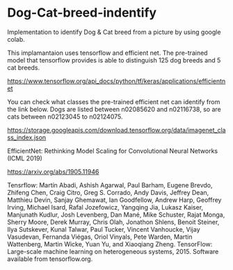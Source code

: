 # Dog-Cat-breed-indentify
Implementation to identify Dog &amp; Cat breed from a picture by using google colab.

This implamantaion uses tensorflow and efficient net. The pre-trained model that tensorflow provides is able to distinguish 125 dog breeds and 5 cat breeds.

https://www.tensorflow.org/api_docs/python/tf/keras/applications/efficientnet

You can check what classes the pre-trained efficient net can identify from the link below. Dogs are listed between n02085620 and n02116738, so are cats between n02123045 to n02124075.

https://storage.googleapis.com/download.tensorflow.org/data/imagenet_class_index.json

EfficientNet: Rethinking Model Scaling for Convolutional Neural Networks (ICML 2019)

https://arxiv.org/abs/1905.11946

Tensrflow:
Martín Abadi, Ashish Agarwal, Paul Barham, Eugene Brevdo,
Zhifeng Chen, Craig Citro, Greg S. Corrado, Andy Davis,
Jeffrey Dean, Matthieu Devin, Sanjay Ghemawat, Ian Goodfellow,
Andrew Harp, Geoffrey Irving, Michael Isard, Rafal Jozefowicz, Yangqing Jia,
Lukasz Kaiser, Manjunath Kudlur, Josh Levenberg, Dan Mané, Mike Schuster,
Rajat Monga, Sherry Moore, Derek Murray, Chris Olah, Jonathon Shlens,
Benoit Steiner, Ilya Sutskever, Kunal Talwar, Paul Tucker,
Vincent Vanhoucke, Vijay Vasudevan, Fernanda Viégas,
Oriol Vinyals, Pete Warden, Martin Wattenberg, Martin Wicke,
Yuan Yu, and Xiaoqiang Zheng.
TensorFlow: Large-scale machine learning on heterogeneous systems,
2015. Software available from tensorflow.org.

